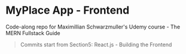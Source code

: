 # MyPlace App - Frontend

Code-along repo for Maximillian Schwarzmuller's Udemy course - The MERN Fullstack Guide

> Commits start from Section5: React.js - Building the Frontend
